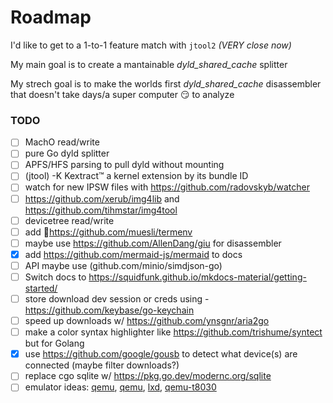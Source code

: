 # Roadmap

I'd like to get to a 1-to-1 feature match with `jtool2` _(VERY close now)_

My main goal is to create a mantainable _dyld_shared_cache_ splitter

My strech goal is to make the worlds first _dyld_shared_cache_ disassembler that doesn't take days/a super computer 😏 to analyze

### TODO

- [ ] MachO read/write
- [ ] pure Go dyld splitter
- [ ] APFS/HFS parsing to pull dyld without mounting
- [ ] (jtool) -K Kextract™ a kernel extension by its bundle ID
- [ ] watch for new IPSW files with https://github.com/radovskyb/watcher
- [ ] https://github.com/xerub/img4lib and https://github.com/tihmstar/img4tool
- [ ] devicetree read/write
- [ ] add 💄https://github.com/muesli/termenv
- [ ] maybe use https://github.com/AllenDang/giu for disassembler
- [x] add https://github.com/mermaid-js/mermaid to docs
- [ ] API maybe use (github.com/minio/simdjson-go)
- [ ] Switch docs to https://squidfunk.github.io/mkdocs-material/getting-started/
- [ ] store download dev session or creds using - https://github.com/keybase/go-keychain
- [ ] speed up downloads w/ https://github.com/ynsgnr/aria2go
- [ ] make a color syntax highlighter like https://github.com/trishume/syntect but for Golang
- [x] use https://github.com/google/gousb to detect what device(s) are connected (maybe filter downloads?)
- [ ] replace cgo sqlite w/ https://pkg.go.dev/modernc.org/sqlite
- [ ] emulator ideas: [qemu](https://github.com/containers/podman/tree/main/pkg/machine/qemu), [qemu](https://github.com/digitalocean/go-qemu), [lxd](https://github.com/lxc/lxd), [qemu-t8030](https://github.com/TrungNguyen1909/qemu-t8030)
